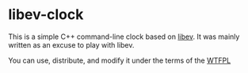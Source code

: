 libev-clock
===========

This is a simple C++ command-line clock based on [libev][]. It was mainly written as an excuse to play with libev.

You can use, distribute, and modify it under the terms of the [WTFPL][]

[libev]: http://software.schmorp.de/pkg/libev.html
[WTFPL]: http://sam.zoy.org/wtfpl/ "Do What The Fuck You Want To Public License"
